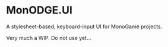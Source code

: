 # MonODGE.UI
A stylesheet-based, keyboard-input UI for MonoGame projects.

Very much a WIP. Do not use yet...
